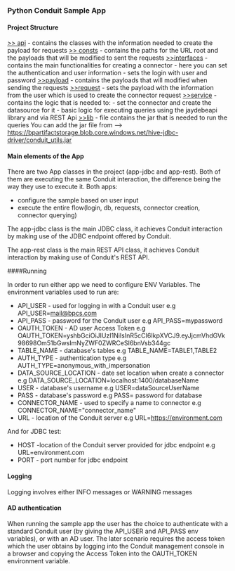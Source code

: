 ### Python Conduit Sample App
#### Project Structure
[>> api](src/api) - contains the classes with the information needed to create the payload for requests
[>> consts](src/consts) - contains the paths for the URL root and the payloads that will be modified to sent the requests
[>>interfaces](src/interfaces) - contains the main functionalities for creating a connector
            - here you can set the authentication and user information
            - sets the login with user and password
[>>payload](src/payload) - contains the payloads that will modified when sending the requests
[>>request](src/request) - sets the payload with the information from the user which is used to create the connector request
[>>service](src/service) - contains the logic that is needed to:
            - set the connector and create the datasource for it
            - basic logic for executing queries using the jaydebeapi library and via REST Api
[>>lib](src/lib) - file contains the jar that is needed to run the queries You can add the jar file from --> https://bpartifactstorage.blob.core.windows.net/hive-jdbc-driver/conduit_utils.jar

#### Main elements of the App
There are two App classes in the project (app-jdbc and app-rest). Both of them are executing the same Conduit interaction,
the difference being the way they use to execute it. Both apps:

- configure the sample based on user input
- execute the entire flow(login, db, requests, connector creation, connector querying)

The app-jdbc class is the main JDBC class, it achieves Conduit interaction by making use of the JDBC endpoint offered by Conduit.

The app-rest class is the main REST API class, it achieves Conduit interaction by making use of Conduit's REST API.

####Running

In order to run either app we need to configure ENV Variables. The environment variables used to run are:
- API_USER - used for logging in with a Conduit user
  e.g API_USER=mail@bpcs.com
- API_PASS - password for the Conduit user
  e.g API_PASS=mypassword
- OAUTH_TOKEN - AD user Access Token
  e.g OAUTH_TOKEN=yshbGciOiJIUzI1NiIsInR5cCI6IkpXVCJ9.eyJjcmVhdGVk98698Om51bGwsImNyZWF0ZWRCeSI6bnVsb344gc
- TABLE_NAME - database's tables
  e.g TABLE_NAME=TABLE1,TABLE2
- AUTH_TYPE - authentication type
  e.g AUTH_TYPE=anonymous_with_impersonation
- DATA_SOURCE_LOCATION - date set location when create a connector
  e.g DATA_SOURCE_LOCATION=localhost:1400/databaseName
- USER - database's username
  e.g USER=dataSourceUserName
- PASS - database's password
  e.g PASS= password for database
- CONNECTOR_NAME - used to specify a name to connector
  e.g CONNECTOR_NAME="connector_name"
- URL - location of the Conduit server
  e.g URL=https://environment.com

And for JDBC test:
- HOST -location of the Conduit server provided for jdbc endpoint
  e.g URL=environment.com
- PORT - port number for jdbc endpoint
#### Logging
Logging involves either INFO messages or WARNING messages

#### AD authentication
When running the sample app the user has the choice to authenticate with a standard Conduit user (by giving the API_USER and API_PASS env variables), or with an AD user.
The later scenario requires the access token which the user obtains by logging into the Conduit management console in a browser and copying the Access Token into the OAUTH_TOKEN environment variable.